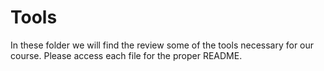 # Tools

In these folder we will find the review some of the tools necessary for our course. Please access each file for the proper README. 
